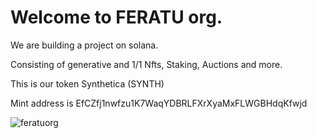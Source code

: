 # Welcome to FERATU org.

We are building a project on solana.

Consisting of generative and 1/1 Nfts, Staking, Auctions and more.

This is our token Synthetica (SYNTH)

Mint address is EfCZfj1nwfzu1K7WaqYDBRLFXrXyaMxFLWGBHdqKfwjd

![feratuorg](https://jhz4ow36e72ewyhls4aby5lxmthd7rwt6xd5tqibbvtsjsfuye6a.arweave.net/SfPHW34n9Etg65cAHHV3ZM4_xtP1x9nBAQ1nJMi0wTw)
